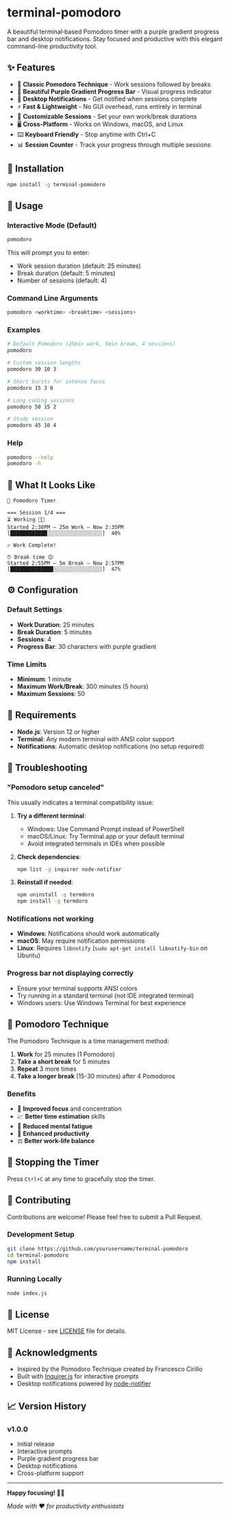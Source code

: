 # terminal-pomodoro

A beautiful terminal‐based Pomodoro timer with a purple gradient progress bar and desktop notifications. Stay focused and productive with this elegant command-line productivity tool.

## ✨ Features

- 🍅 **Classic Pomodoro Technique** - Work sessions followed by breaks
- 🌈 **Beautiful Purple Gradient Progress Bar** - Visual progress indicator
- 🔔 **Desktop Notifications** - Get notified when sessions complete
- ⚡ **Fast & Lightweight** - No GUI overhead, runs entirely in terminal
- 🎯 **Customizable Sessions** - Set your own work/break durations
- 🖥️ **Cross-Platform** - Works on Windows, macOS, and Linux
- ⌨️ **Keyboard Friendly** - Stop anytime with Ctrl+C
- 📊 **Session Counter** - Track your progress through multiple sessions

## 🚀 Installation

```bash
npm install -g terminal-pomodoro
```

## 📖 Usage

### Interactive Mode (Default)
```bash
pomodoro
```
This will prompt you to enter:
- Work session duration (default: 25 minutes)
- Break duration (default: 5 minutes)  
- Number of sessions (default: 4)

### Command Line Arguments
```bash
pomodoro <worktime> <breaktime> <sessions>
```

### Examples

```bash
# Default Pomodoro (25min work, 5min break, 4 sessions)
pomodoro

# Custom session lengths
pomodoro 30 10 3

# Short bursts for intense focus
pomodoro 15 3 6

# Long coding sessions
pomodoro 50 15 2

# Study session
pomodoro 45 10 4
```

### Help
```bash
pomodoro --help
pomodoro -h
```

## 🎨 What It Looks Like

```
🍅 Pomodoro Timer

=== Session 1/4 ===
⏳ Working 👨‍💻
Started 2:30PM — 25m Work — Now 2:35PM
[████████████░░░░░░░░░░░░░░░░░░]  40%

✓ Work Complete!

⏰ Break time 😌
Started 2:55PM — 5m Break — Now 2:57PM
[██████████████░░░░░░░░░░░░░░░░]  47%
```

## ⚙️ Configuration

### Default Settings
- **Work Duration**: 25 minutes
- **Break Duration**: 5 minutes
- **Sessions**: 4
- **Progress Bar**: 30 characters with purple gradient

### Time Limits
- **Minimum**: 1 minute
- **Maximum Work/Break**: 300 minutes (5 hours)
- **Maximum Sessions**: 50

## 🔧 Requirements

- **Node.js**: Version 12 or higher
- **Terminal**: Any modern terminal with ANSI color support
- **Notifications**: Automatic desktop notifications (no setup required)

## 🐛 Troubleshooting

### "Pomodoro setup canceled"
This usually indicates a terminal compatibility issue:

1. **Try a different terminal**:
   - Windows: Use Command Prompt instead of PowerShell
   - macOS/Linux: Try Terminal.app or your default terminal
   - Avoid integrated terminals in IDEs when possible

2. **Check dependencies**:
   ```bash
   npm list -g inquirer node-notifier
   ```

3. **Reinstall if needed**:
   ```bash
   npm uninstall -g termdoro
   npm install -g termdoro
   ```

### Notifications not working
- **Windows**: Notifications should work automatically
- **macOS**: May require notification permissions
- **Linux**: Requires `libnotify` (`sudo apt-get install libnotify-bin` on Ubuntu)

### Progress bar not displaying correctly
- Ensure your terminal supports ANSI colors
- Try running in a standard terminal (not IDE integrated terminal)
- Windows users: Use Windows Terminal for best experience

## 🎯 Pomodoro Technique

The Pomodoro Technique is a time management method:

1. **Work** for 25 minutes (1 Pomodoro)
2. **Take a short break** for 5 minutes
3. **Repeat** 3 more times
4. **Take a longer break** (15-30 minutes) after 4 Pomodoros

### Benefits
- 🧠 **Improved focus** and concentration
- 📈 **Better time estimation** skills
- 💪 **Reduced mental fatigue**
- 🎯 **Enhanced productivity**
- ⚖️ **Better work-life balance**

## 🚫 Stopping the Timer

Press `Ctrl+C` at any time to gracefully stop the timer.

## 🤝 Contributing

Contributions are welcome! Please feel free to submit a Pull Request.

### Development Setup
```bash
git clone https://github.com/yourusername/terminal-pomodoro
cd terminal-pomodoro
npm install
```

### Running Locally
```bash
node index.js
```

## 📝 License

MIT License - see [LICENSE](LICENSE) file for details.

## 🙏 Acknowledgments

- Inspired by the Pomodoro Technique created by Francesco Cirillo
- Built with [Inquirer.js](https://github.com/SBoudrias/Inquirer.js) for interactive prompts
- Desktop notifications powered by [node-notifier](https://github.com/mikaelbr/node-notifier)

## 📈 Version History

### v1.0.0
- Initial release
- Interactive prompts
- Purple gradient progress bar
- Desktop notifications
- Cross-platform support

---

**Happy focusing! 🍅✨**

*Made with ❤️ for productivity enthusiasts*